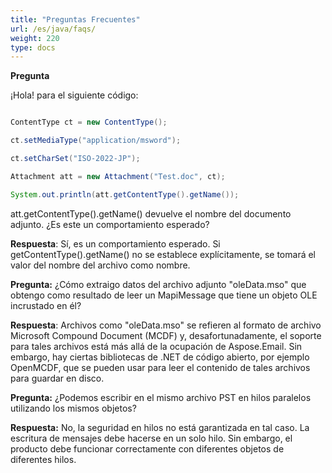 ```yaml
---
title: "Preguntas Frecuentes"
url: /es/java/faqs/
weight: 220
type: docs
---
```


**Pregunta**

¡Hola! para el siguiente código:

~~~Java

ContentType ct = new ContentType();

ct.setMediaType("application/msword");

ct.setCharSet("ISO-2022-JP");

Attachment att = new Attachment("Test.doc", ct);

System.out.println(att.getContentType().getName());

~~~

att.getContentType().getName() devuelve el nombre del documento adjunto. ¿Es este un comportamiento esperado?

**Respuesta**: 
Sí, es un comportamiento esperado. Si getContentType().getName() no se establece explícitamente, se tomará el valor del nombre del archivo como nombre.

**Pregunta:** 
¿Cómo extraigo datos del archivo adjunto "oleData.mso" que obtengo como resultado de leer un MapiMessage que tiene un objeto OLE incrustado en él?

**Respuesta**: 
Archivos como "oleData.mso" se refieren al formato de archivo Microsoft Compound Document (MCDF) y, desafortunadamente, el soporte para tales archivos está más allá de la ocupación de Aspose.Email. Sin embargo, hay ciertas bibliotecas de .NET de código abierto, por ejemplo OpenMCDF, que se pueden usar para leer el contenido de tales archivos para guardar en disco.

**Pregunta:** 
¿Podemos escribir en el mismo archivo PST en hilos paralelos utilizando los mismos objetos?

**Respuesta:** 
No, la seguridad en hilos no está garantizada en tal caso. La escritura de mensajes debe hacerse en un solo hilo. Sin embargo, el producto debe funcionar correctamente con diferentes objetos de diferentes hilos.